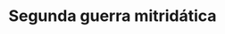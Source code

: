 ﻿---
title: "Segunda guerra mitridática"
permalink: periodes_165.html
layout: periode
dataInici: -83
dataFi: -81
sidebar: periodes
pares:
  - 59:
    title: "Guerras Mitridáticas"
    dataInici: "(-89)"
    dataFi: "(-63)"

fills:
jocsPrincipals:
jocsEscenaris:
jocsEpoca:
jocsEpocaEscenaris:
---
